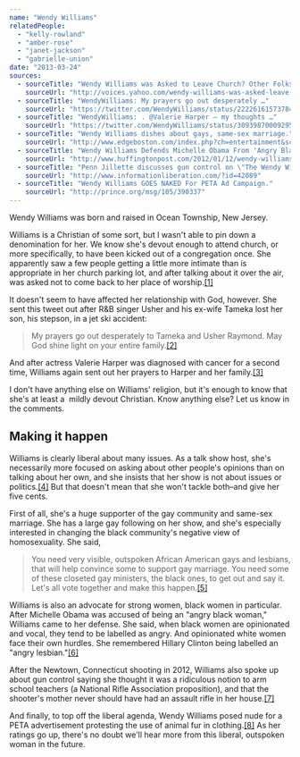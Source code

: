 ```yaml
---
name: "Wendy Williams"
relatedPeople:
  - "kelly-rowland"
  - "amber-rose"
  - "janet-jackson"
  - "gabrielle-union"
date: "2013-03-24"
sources:
  - sourceTitle: "Wendy Williams was Asked to Leave Church? Other Folks We Wish Could Get Kicked Out Too."
    sourceUrl: "http://voices.yahoo.com/wendy-williams-was-asked-leave-church-other-folks-12055778.html"
  - sourceTitle: "WendyWilliams: My prayers go out desperately …"
    sourceUrl: "https://twitter.com/WendyWilliams/status/222261615737847808"
  - sourceTitle: "WendyWilliams: . @Valerie Harper – my thoughts …"
    sourceUrl: "https://twitter.com/WendyWilliams/status/309398700092956672"
  - sourceTitle: "Wendy Williams dishes about gays, same-sex marriage."
    sourceUrl: "http://www.edgeboston.com/index.php?ch=entertainment&sc=television&sc3=&id=100590"
  - sourceTitle: "Wendy Williams Defends Michelle Obama From 'Angry Black Woman' Stereotype."
    sourceUrl: "http://www.huffingtonpost.com/2012/01/12/wendy-williams-michelle-obama_n_1203131.html"
  - sourceTitle: "Penn Jillette discusses gun control on \"The Wendy Williams Show.\""
    sourceUrl: "http://www.informationliberation.com/?id=42089"
  - sourceTitle: "Wendy Williams GOES NAKED For PETA Ad Campaign."
    sourceUrl: "http://prince.org/msg/105/390337"
---
```


Wendy Williams was born and raised in Ocean Township, New Jersey.

Williams is a Christian of some sort, but I wasn't able to pin down a denomination for her. We know she's devout enough to attend church, or more specifically, to have been kicked out of a congregation once. She apparently saw a few people getting a little more intimate than is appropriate in her church parking lot, and after talking about it over the air, was asked not to come back to her place of worship.<a class="source-citation" href="#http://voices.yahoo.com/wendy-williams-was-asked-leave-church-other-folks-12055778.html" title="Wendy Williams was Asked to Leave Church? Other Folks We Wish Could Get Kicked Out Too.">[1]</a>

It doesn't seem to have affected her relationship with God, however. She sent this tweet out after R&B singer Usher and his ex-wife Tameka lost her son, his stepson, in a jet ski accident:

>My prayers go out desperately to Tameka and Usher Raymond. May God shine light on your entire family.<a class="source-citation" href="#https://twitter.com/WendyWilliams/status/222261615737847808" title="WendyWilliams: My prayers go out desperately …">[2]</a>

And after actress Valerie Harper was diagnosed with cancer for a second time, Williams again sent out her prayers to Harper and her family.<a class="source-citation" href="#https://twitter.com/WendyWilliams/status/309398700092956672" title="WendyWilliams: . @Valerie Harper – my thoughts …">[3]</a>

I don't have anything else on Williams' religion, but it's enough to know that she's at least a  mildly devout Christian. Know anything else? Let us know in the comments.


## Making it happen

Williams is clearly liberal about many issues. As a talk show host, she's necessarily more focused on asking about other people's opinions than on talking about her own, and she insists that her show is not about issues or politics.<a class="source-citation" href="#http://www.edgeboston.com/index.php?ch=entertainment&sc=television&sc3=&id=100590" title="Wendy Williams dishes about gays, same-sex marriage.">[4]</a> But that doesn't mean that she won't tackle both–and give her five cents.

First of all, she's a huge supporter of the gay community and same-sex marriage. She has a large gay following on her show, and she's especially interested in changing the black community's negative view of homosexuality. She said,

>You need very visible, outspoken African American gays and lesbians, that will help convince some to support gay marriage. You need some of these closeted gay ministers, the black ones, to get out and say it. Let's all vote together and make this happen.<a class="source-citation" href="#http://www.edgeboston.com/index.php?ch=entertainment&sc=television&sc3=&id=100590" title="Wendy Williams dishes about gays, same-sex marriage.">[5]</a>

Williams is also an advocate for strong women, black women in particular. After Michelle Obama was accused of being an "angry black woman," Williams came to her defense. She said, when black women are opinionated and vocal, they tend to be labelled as angry. And opinionated white women face their own hurdles. She remembered Hillary Clinton being labelled an "angry lesbian."<a class="source-citation" href="#http://www.huffingtonpost.com/2012/01/12/wendy-williams-michelle-obama_n_1203131.html" title="Wendy Williams Defends Michelle Obama From &apos;Angry Black Woman&apos; Stereotype.">[6]</a>

After the Newtown, Connecticut shooting in 2012, Williams also spoke up about gun control saying she thought it was a ridiculous notion to arm school teachers (a National Rifle Association proposition), and that the shooter's mother never should have had an assault rifle in her house.<a class="source-citation" href="#http://www.informationliberation.com/?id=42089" title="Penn Jillette discusses gun control on &quot;The Wendy Williams Show.&quot;">[7]</a>

And finally, to top off the liberal agenda, Wendy Williams posed nude for a PETA advertisement protesting the use of animal fur in clothing.<a class="source-citation" href="#http://prince.org/msg/105/390337" title="Wendy Williams GOES NAKED For PETA Ad Campaign.">[8]</a> As her ratings go up, there's no doubt we'll hear more from this liberal, outspoken woman in the future.
